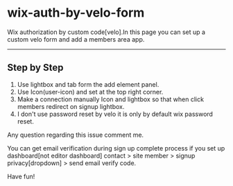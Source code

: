 # wix-auth-by-velo-form
Wix  authorization by custom code[velo].In this page you can set up a custom velo form and add a members area app. 

--------------
Step by Step
--------------
1. Use lightbox and tab form the add element panel.
2. Use Icon(user-icon) and set at the top right corner.
3. Make a connection manually Icon and lightbox so that when click members redirect on signup lightbox.
4. I don't use password reset by velo it is only by default wix password reset.

Any question regarding this issue comment me.

You can get email verification during sign up complete process if you set up dashboard[not editor dashboard]
contact > site member > signup privacy[dropdown] > send email verify code.

Have fun!
